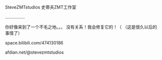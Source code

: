 SteveZMTstudios
史蒂夫ZMT工作室

................

你好像来到了一个不毛之地。。。
没有关系！我会修复它的！（
（这是很久以后的事情了）


space.bilibili.com/474130186

afdian.net/@stevezmtstudios

